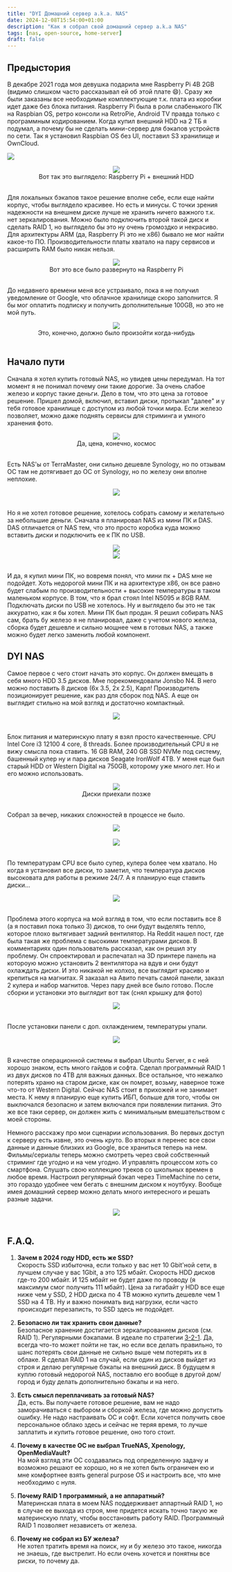 ```yaml
---
title: "DYI Домашний сервер a.k.a. NAS"
date: 2024-12-08T15:54:00+01:00
description: "Как я собрал свой домашний сервер a.k.a NAS"
tags: [nas, open-source, home-server]
draft: false
---
```

## Предыстория

В декабре 2021 года моя девушка подарила мне Raspberry Pi 4B 2GB (видимо слишком часто рассказывал ей об этой плате 😄). Сразу же были заказаны все необходимые комплектующие т.к. плата из коробки идет даже без блока питания. Raspberry Pi была в роли слабенького ПК на Raspbian OS, ретро консоли на RetroPie, Android TV правда только с программным кодированием. Когда купил внешний HDD на 2 ТБ я подумал, а почему бы не сделать мини-сервер для бэкапов устройств по сети. Так я установил Raspbian OS без UI, поставил S3 хранилище и OwnCloud.

![](../../static/posts/dyi-home-server-aka-nas/IMG_20230526_105101.jpg)
<center><img src="../../static/posts/dyi-home-server-aka-nas/IMG_20230526_105101.jpg" ...></center>
<center>Вот так это выглядело: Raspberry Pi + внешний HDD</center>
<br>

Для локальных бэкапов такое решение вполне себе, если еще найти корпус, чтобы выглядело красивее. Но есть и минусы. С точки зрения надежности на внешнем диске лучше не хранить ничего важного т.к. нет зеркалирования. Можно было подключить второй такой диск и сделать RAID 1, но выглядело бы это ну очень громоздко и некрасиво. Для архитектуры ARM (да, Raspberry Pi это не x86) бывало не мог найти какое-то ПО. Производительности платы хватало на пару сервисов и расширить RAM было никак нельзя.

<center><img src="../../static/posts/dyi-home-server-aka-nas/2024-12-08 13.27.06.jpg" ...></center>
<center>Вот это все было развернуто на Raspberry Pi</center>
<br>

До недавнего времени меня все устраивало, пока я не получил уведомление от Google, что облачное хранилище скоро заполнится. Я бы мог оплатить подписку и получить дополнительные 100GB, но это не мой путь.

<center><img src="../../static/posts/dyi-home-server-aka-nas/SCR-20241208-mcqg.png" ...></center>
<center>Это, конечно, должно было произойти когда-нибудь</center>
<br>

## Начало пути

Сначала я хотел купить готовый NAS, но увидев цены передумал. На тот момент я не понимал почему они такие дорогие. За очень слабое железо и корпус такие деньги. Дело в том, что это цена за готовое решение. Пришел домой, включил, вставил диски, протыкал "далее" и у тебя готовое хранилище с доступом из любой точки мира. Если железо позволяет, можно даже поднять сервисы для стриминга и умного хранения фото.

<center><img src="../../static/posts/dyi-home-server-aka-nas/dns_synology_scr.png" ...></center>
<center>Да, цена, конечно, космос</center>
<br>

Есть NAS'ы от TerraMaster, они сильно дешевле Synology, но по отзывам ОС там не дотягивает до ОС от Synology, но по железу они вполне неплохие.

<center><img src="../../static/posts/dyi-home-server-aka-nas/dns_terramaster_scr.png" ...></center>
<br>

Но я не хотел готовое решение, хотелось собрать самому и желательно за небольшие деньги. Сначала я планировал NAS из мини ПК и DAS. DAS отличается от NAS тем, что это просто коробка куда можно вставить диски и подключить ее к ПК по USB.

<center><img src="../../static/posts/dyi-home-server-aka-nas/das_scr.png" ...></center>

<center><img src="../../static/posts/dyi-home-server-aka-nas/IMG_20241109_110636.jpg" ...></center>
<br>

И да, я купил мини ПК, но вовремя понял, что мини пк + DAS мне не подойдет. Хоть недорогой мини ПК и на архитектуре x86, он все равно будет слабым по производительности + высокие температуры в таком маленьком корпусе. В том, что я брал стоял Intel N5095 и 8GB RAM. Подключать диски по USB не хотелось. Ну и выглядело бы это не так аккуратно, как я бы хотел. Мини ПК был продан. Я решил собирать NAS сам, брать бу железо я не планировал, даже с учетом нового железа, сборка будет дешевле и сильно мощнее чем в готовых NAS, а также можно будет легко заменить любой компонент.

## DYI NAS

Самое первое с чего стоит начать это корпус. Он должен вмещать в себя много HDD 3.5 дисков. Мне порекомендовали Jonsbo N4. В него можно поставить 8 дисков (6x 3.5, 2x 2.5), Карл! Производитель позиционирует решение, как раз для сборок под NAS. А еще он выглядит стильно на мой взгляд и достаточно компактный.

<center><img src="../../static/posts/dyi-home-server-aka-nas/jonsbo_n4_case.png" ...></center>
<br>

Блок питания и материнскую плату я взял просто качественные. CPU Intel Core i3 12100 4 core, 8 threads. Более производительный CPU я не вижу смысла пока ставить. 16 GB RAM, 240 GB SSD NVMe под систему, башенный кулер ну и пара дисков Seagate IronWolf 4TB. У меня еще был старый HDD от Western Digital на 750GB, которому уже много лет. Но и его можно использовать.

<center><img src="../../static/posts/dyi-home-server-aka-nas/IMG_20241114_211348.jpg" ...></center>
<center>Диски приехали позже</center>
<br>

Собрал за вечер, никаких сложностей в процессе не было.

<center><img src="../../static/posts/dyi-home-server-aka-nas/IMG_20241115_003737.jpg" ...></center>
<br>

<center><img src="../../static/posts/dyi-home-server-aka-nas/IMG_20241115_082621.jpg" ...></center>
<br>

По температурам CPU все было супер, кулера более чем хватало. Но когда я установил все диски, то заметил, что температура дисков высоковата для работы в режиме 24/7. А я планирую еще ставить диски...

<center><img src="../../static/posts/dyi-home-server-aka-nas/scrutiny_high_temp.jpg" ...></center>
<br>

Проблема этого корпуса на мой взгляд в том, что если поставить все 8 (а я поставил пока только 3) дисков, то они будут выделять тепло, которое плохо вытягивает задний вентилятор. На Reddit нашел пост, где была такая же проблема с высокими температурами дисков. В комментариях один пользователь рассказал, как он решил эту проблему. Он спроектировал и распечатал на 3D принтере панель на котороую можно установить 2 вентилятора на вдув и они будут охлаждать диски. И это никакой не колхоз, все выглядит красиво и крепиться на магнитах. Я заказал на Авито печать самой панели, заказл 2 кулера и набор магнитов. Через пару дней все было готово. После сборки и установки это выглядит вот так (снял крышку для фото)

<center><img src="../../static/posts/dyi-home-server-aka-nas/IMG_20241123_121518.jpg" ...></center>
<br>

После установки панели с доп. охлаждением, температуры упали.

<center><img src="../../static/posts/dyi-home-server-aka-nas/scrutiny_low_temp.jpg" ...></center>
<br>

В качестве операционной системы я выбрал Ubuntu Server, я с ней хорошо знаком, есть много гайдов и софта. Сделал программный RAID 1 из двух дисков по 4TB для важных данных. Все остальное, что нежалко потерять храню на старом диске, как он помрет, возьму, наверное тоже что-то от Western Digital. Сейчас NAS стоит в прихожей и не занимает места. К нему я планирую еще купить ИБП, больше для того, чтобы он выключался безопасно и затем включался при появлении питания. Это же все таки сервер, он должен жить с минимальным вмешательством с моей стороны.

Немного расскажу про мои сценарии использования. Во первых доступ к серверу есть извне, это очень круто. Во вторых я перенес все свои данные и данные близких из Google, все храниться теперь на нем. Фильмы/сериалы теперь можно смотреть через свой собственный стриминг где угодно и на чем угодно. И управлять процессом хоть со смартфона. Слушать свою коллекцию треков со школьных времен в любое время. Настроил регулярный бэкап через TimeMachine по сети, это гораздо удобнее чем бегать с внешним диском к ноутбуку. Вообще имея домашний сервер можно делать много интересного и решать разные задачи.

<center><img src="../../static/posts/dyi-home-server-aka-nas/dashboard.png" ...></center>
<br>

## F.A.Q.

1. **Зачем в 2024 году HDD, есть же SSD?**\
    Скорость SSD избыточна, если только у вас нет 10 Gbit'ной сети, в лучшем случае у вас 1Gbit, а это 125 мбайт. Скорость HDD дисков где-то 200 мбайт. И 125 мбайт не будет даже по проводу (я максимум смог получить 111 мбайт). Цена за гигабайт у HDD все еще ниже чем у SSD, 2 HDD диска по 4 TB можно купить дешевле чем 1 SSD на 4 TB. Ну и важно понимать вид нагрузки, если часто происходит перезаписть, то SSD здесь не подойдет.

2. **Безопасно ли так хранить свои данные?**\
    Безопасное хранение достигается зеркалированием дисков (см. RAID 1). Регулярными бэкапами. В идеале по стратегии [3-2-1](https://www.backblaze.com/blog/the-3-2-1-backup-strategy/). Да, всегда что-то может пойти не так, но если все делать правильно, то шанс потерять свои данные не сильно выше чем потерять их в облаке. Я сделал RAID 1 на случай, если один из дисков выйдет из строя и делаю регулярные бэкапы на внешний диск. В будущем я куплю готовый недорогой NAS, поставлю его вообще в другой дом/город и буду делать дополнительно бэкапы и на него.

3. **Есть смысл переплачивать за готовый NAS?**\
    Да, есть. Вы получаете готовое решение, вам не надо заморачиваться с выбором и сборкой железа, где можно допустить ошибку. Не надо настраивать ОС и софт. Если хочется получить свое персональное облако здесь и сейчас не теряя время, то лучше заплатить и купить готовое решение, оно того стоит.

4. **Почему в качестве ОС не выбрал TrueNAS, Xpenology, OpenMediaVault?**\
    На мой взгляд эти ОС создавались под определенную задачу и возможно решают ее хорошо, но я не хотел быть ограничен ею и мне комфортнее взять general purpose OS и настроить все, что мне необходимо с нуля.

5. **Почему RAID 1 программный, а не аппаратный?**\
    Материнская плата в моем NAS поддерживает аппартный RAID 1, но в случае ее выхода из строя, мне придется искать точно такую же материнскую плату, чтобы восстановить работу RAID. Программный RAID 1 позволяет независеть от железа.

6. **Почему не собрал из БУ железа?**\
    Не хотел тратить время на поиск, ну и бу железо это такое, никогда не знаешь, где выстрелит. Но если очень хочется и понятны все риски, то почему да.